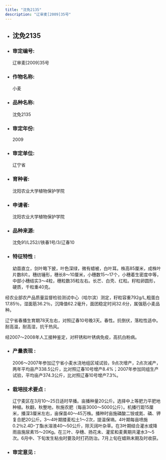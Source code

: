 ```yaml
---
title: "沈免2135"
description: "辽审麦[2009]35号"
---
```

* ## 沈免2135
* ###  审定编号:  
   辽审麦[2009]35号

*  ### 作物名称:  
   小麦

*   ###  品种名称: 
    沈免2135

*   ### 审定年份: 
    2009

*   ### 审定单位:  
    辽宁省

*   ### 育种者:  
    沈阳农业大学植物保护学院

*   ### 申请者:  
    沈阳农业大学植物保护学院

*   ### 品种来源:  
    沈免91/L252//铁春1号/3/辽春10

*   ### 特征特性 : 
    幼苗直立，剑叶略下披，叶色深绿，微有蜡被，白叶耳。株高85厘米，成株叶片数8片。穗纺锤形，穗长8～10厘米，小穗数15～17个，小穗着生密度中等，中部小穗结实3～4粒，穗粒数35粒左右。长芒、白壳、红粒。籽粒卵圆形，硬质，千粒重40克。
经农业部农产品质量监督检验测试中心（哈尔滨）测定，籽粒容重792g/L,粗蛋白17.85％，湿面筋36.2％，沉降值62.2毫升，面团稳定时间32.6分，属强筋小麦品种。
辽宁省春播生育期78天左右，对照辽春10号晚3天。春性。抗倒伏，落粒性适中。耐高温，耐高湿，抗干热风。
经2007～2008年人工接种鉴定，对秆锈和叶锈病免疫，高抗白粉病。


*   ### 产量表现 : 
    2006～2007年参加辽宁省小麦水浇地组区域试验，9点次增产，2点次减产，两年平均亩产338.5公斤，比对照辽春10号增产8.4%；2007年参加同组生产试验，平均亩产374.3公斤，比对照辽春10号增产7.3%。

*   ### 栽培技术要点 : 
    辽宁麦区在3月10～25日适时早播。亩播种量20公斤。选择中上等肥力平肥地种植。秋翻，秋整地，秋施农肥（每亩3000～5000公斤）。机播行距15厘米，播深3厘米左右，亩保苗40～45万株。播种时亩施磷酸二铵或氮、磷、钾复合肥20公斤。3～4叶期搂麦松土1～2次，提温保墒。4叶期每亩喷施0.2％2.4D-丁酯水溶液40～50公斤，除灭阔叶杂草。在3叶期结合灌水或降雨亩施尿素15～20Kg。在三叶、孕穗、扬花未、灌浆和麦黄期共灌水3～5次。6月中、下旬发生粘虫时要及时打药防治。7月上旬在蜡熟末期及时收获。

*   ### 审定意见 : 
    
